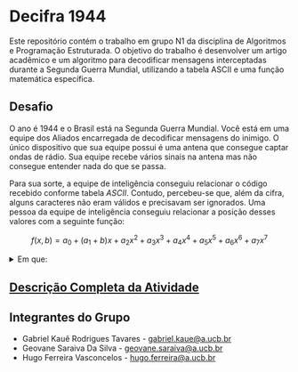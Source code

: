# Decifra 1944

Este repositório contém o trabalho em grupo N1 da disciplina de Algoritmos e Programação Estruturada. O objetivo do trabalho é desenvolver um artigo acadêmico e um algoritmo para decodificar mensagens interceptadas durante a Segunda Guerra Mundial, utilizando a tabela ASCII e uma função matemática específica.

## Desafio

O ano é 1944 e o Brasil está na Segunda Guerra Mundial. Você está em uma equipe dos Aliados encarregada de decodificar mensagens do inimigo. O único dispositivo que sua equipe possui é uma antena que consegue captar ondas de rádio. Sua equipe recebe vários sinais na antena mas não consegue entender nada do que se passa.

Para sua sorte, a equipe de inteligência conseguiu relacionar o código recebido conforme tabela *ASCII*. Contudo, percebeu-se que, além da cifra, alguns caracteres não eram válidos e precisavam ser ignorados. Uma pessoa da equipe de inteligência conseguiu relacionar a posição desses valores com a seguinte função:

$$f(x,b)=a_{0}+(a_{1}+b)x+a_{2}x^{2}+a_{3}x^{3}+a_{4}x^{4}+a_{5}x^{5}+a_{6}x^{6}+a_{7}x^{7}$$

<details>
<summary>Em que:</summary>

- $a_{0}=186,752$
- $a_{1}=-148,235$
- $a_{2}=34,5049$
- $a_{3}=-3,5091$
- $a_{4}=0,183166$
- $a_{5}=-0,00513554$
- $a_{6}=0,0000735464$
- $a_{7}=-4,22038*10^{-7}$
- $b$ é uma variável que será dada pelo agente da inteligência a cada interceptação.
- $x$ é a posição atual do caractere, começando por 1.

</details>

## [Descrição Completa da Atividade](/DESCRIÇÃO.md)

## Integrantes do Grupo

- Gabriel Kauê Rodrigues Tavares - <gabriel.kaue@a.ucb.br>
- Geovane Saraiva Da Silva - <geovane.saraiva@a.ucb.br>
- Hugo Ferreira Vasconcelos - <hugo.ferreira@a.ucb.br>

